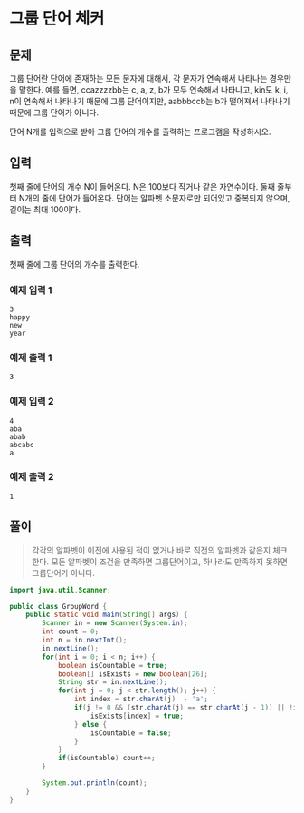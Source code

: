 # 그룹 단어 체커
## 문제
그룹 단어란 단어에 존재하는 모든 문자에 대해서, 각 문자가 연속해서 나타나는 경우만을 말한다. 예를 들면, ccazzzzbb는 c, a, z, b가 모두 연속해서 나타나고, kin도 k, i, n이 연속해서 나타나기 때문에 그룹 단어이지만, aabbbccb는 b가 떨어져서 나타나기 때문에 그룹 단어가 아니다.

단어 N개를 입력으로 받아 그룹 단어의 개수를 출력하는 프로그램을 작성하시오.

## 입력
첫째 줄에 단어의 개수 N이 들어온다. N은 100보다 작거나 같은 자연수이다. 둘째 줄부터 N개의 줄에 단어가 들어온다. 단어는 알파벳 소문자로만 되어있고 중복되지 않으며, 길이는 최대 100이다.

## 출력
첫째 줄에 그룹 단어의 개수를 출력한다.

### 예제 입력 1
```
3
happy
new
year
```

### 예제 출력 1
```
3
```

### 예제 입력 2
```
4
aba
abab
abcabc
a
```

### 예제 출력 2
```
1
```

## 풀이
> 각각의 알파벳이 이전에 사용된 적이 없거나 바로 직전의 알파벳과 같은지 체크한다. 모든 알파벳이 조건을 만족하면 그룹단어이고, 하나라도 만족하지 못하면 그룹단어가 아니다.


```java
import java.util.Scanner;

public class GroupWord {
    public static void main(String[] args) {
        Scanner in = new Scanner(System.in);
        int count = 0;
        int n = in.nextInt();
        in.nextLine();
        for(int i = 0; i < n; i++) {
            boolean isCountable = true;
            boolean[] isExists = new boolean[26];
            String str = in.nextLine();
            for(int j = 0; j < str.length(); j++) {
                int index = str.charAt(j)  - 'a';
                if(j != 0 && (str.charAt(j) == str.charAt(j - 1)) || !isExists[index]) {
                    isExists[index] = true;
                } else {
                    isCountable = false;
                }
            }
            if(isCountable) count++;
        }

        System.out.println(count);
    }
}
```